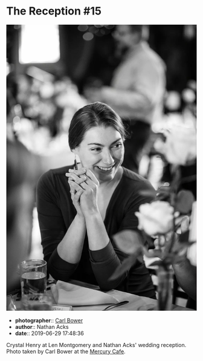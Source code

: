 # The Reception \#15

![Crystal Henry at Len Montgomery and Nathan Acks' wedding reception](assets/2019-06-29-set-3-the-reception-15.webp)

* **photographer**:: [Carl Bower](https://carlbowerphotos.com)
* **author**:: Nathan Acks
* **date**:: 2019-06-29 17:48:36

Crystal Henry at Len Montgomery and Nathan Acks' wedding reception. Photo taken by Carl Bower at the [Mercury Cafe](http://mercurycafe.com).

